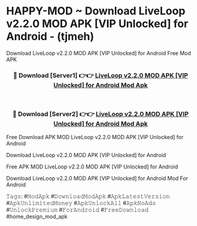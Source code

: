# HAPPY-MOD ~ Download LiveLoop v2.2.0 MOD APK [VIP Unlocked] for Android - (tjmeh)
Download LiveLoop v2.2.0 MOD APK [VIP Unlocked] for Android Free Mod APK

<div align="center">
<h3>🔴 Download [Server1] 👉👉 <a href="https://apk-comot.site?title=LiveLoop_v2.2.0_MOD_APK_[VIP_Unlocked]_for_Android">LiveLoop v2.2.0 MOD APK [VIP Unlocked] for Android Mod Apk</a></h3><br>

<h3>🔴 Download [Server2] 👉👉 <a href="https://apk-comot.site?title=LiveLoop_v2.2.0_MOD_APK_[VIP_Unlocked]_for_Android">LiveLoop v2.2.0 MOD APK [VIP Unlocked] for Android Mod Apk</a></h3>
</div>


Free Download APK MOD LiveLoop v2.2.0 MOD APK [VIP Unlocked] for Android

Download LiveLoop v2.2.0 MOD APK [VIP Unlocked] for Android 

Free APK MOD LiveLoop v2.2.0 MOD APK [VIP Unlocked] for Android 

Download LiveLoop v2.2.0 MOD APK [VIP Unlocked] for Android Mod For Android

𝚃𝚊𝚐𝚜: #𝙼𝚘𝚍𝙰𝚙𝚔 #𝙳𝚘𝚠𝚗𝚕𝚘𝚊𝚍𝙼𝚘𝚍𝙰𝚙𝚔 #𝙰𝚙𝚔𝙻𝚊𝚝𝚎𝚜𝚝𝚅𝚎𝚛𝚜𝚒𝚘𝚗 #𝙰𝚙𝚔𝚄𝚗𝚕𝚒𝚖𝚒𝚝𝚎𝚍𝙼𝚘𝚗𝚎𝚢 #𝙰𝚙𝚔𝚄𝚗𝚕𝚘𝚌𝚔𝙰𝚕𝚕 #𝙰𝚙𝚔𝙽𝚘𝙰𝚍𝚜 #𝚄𝚗𝚕𝚘𝚌𝚔𝙿𝚛𝚎𝚖𝚒𝚞𝚖 #𝙵𝚘𝚛𝙰𝚗𝚍𝚛𝚘𝚒𝚍 #𝙵𝚛𝚎𝚎𝙳𝚘𝚠𝚗𝚕𝚘𝚊𝚍 #home_design_mod_apk